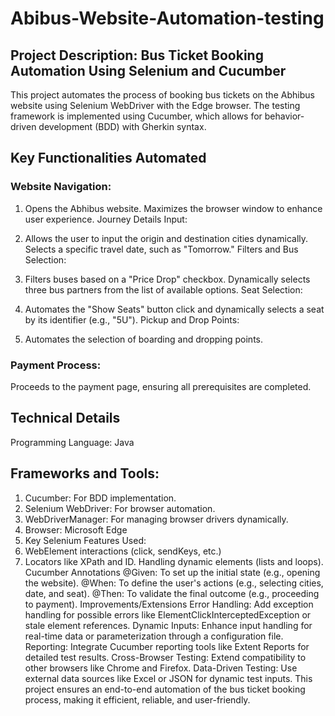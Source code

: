 # Abibus-Website-Automation-testing

## Project Description: Bus Ticket Booking Automation Using Selenium and Cucumber

This project automates the process of booking bus tickets on the Abhibus website using Selenium WebDriver with the Edge browser. The testing framework is implemented using Cucumber, which allows for behavior-driven development (BDD) with Gherkin syntax.

## Key Functionalities Automated
### Website Navigation:

1. Opens the Abhibus website.
Maximizes the browser window to enhance user experience.
Journey Details Input:

2. Allows the user to input the origin and destination cities dynamically.
Selects a specific travel date, such as "Tomorrow."
Filters and Bus Selection:

3. Filters buses based on a "Price Drop" checkbox.
Dynamically selects three bus partners from the list of available options.
Seat Selection:

4. Automates the "Show Seats" button click and dynamically selects a seat by its identifier (e.g., "5U").
Pickup and Drop Points:

5. Automates the selection of boarding and dropping points.
### Payment Process:

Proceeds to the payment page, ensuring all prerequisites are completed.
## Technical Details
Programming Language: Java
## Frameworks and Tools:
1. Cucumber: For BDD implementation.
2. Selenium WebDriver: For browser automation.
3. WebDriverManager: For managing browser drivers dynamically.
4. Browser: Microsoft Edge
5. Key Selenium Features Used:
6. WebElement interactions (click, sendKeys, etc.)
7. Locators like XPath and ID.
Handling dynamic elements (lists and loops).
Cucumber Annotations
@Given: To set up the initial state (e.g., opening the website).
@When: To define the user's actions (e.g., selecting cities, date, and seat).
@Then: To validate the final outcome (e.g., proceeding to payment).
Improvements/Extensions
Error Handling: Add exception handling for possible errors like ElementClickInterceptedException or stale element references.
Dynamic Inputs: Enhance input handling for real-time data or parameterization through a configuration file.
Reporting: Integrate Cucumber reporting tools like Extent Reports for detailed test results.
Cross-Browser Testing: Extend compatibility to other browsers like Chrome and Firefox.
Data-Driven Testing: Use external data sources like Excel or JSON for dynamic test inputs.
This project ensures an end-to-end automation of the bus ticket booking process, making it efficient, reliable, and user-friendly.
